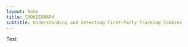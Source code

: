 ```yaml
---
layout: home
title: COOKIEGRAPH
subtitle: Understanding and Detecting First-Party Tracking Cookies
---
```


Test
